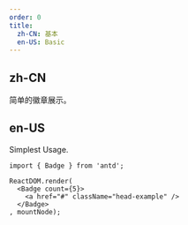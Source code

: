 ```yaml
---
order: 0
title:
  zh-CN: 基本
  en-US: Basic
---
```


## zh-CN

简单的徽章展示。

## en-US

Simplest Usage.

````__react
import { Badge } from 'antd';

ReactDOM.render(
  <Badge count={5}>
    <a href="#" className="head-example" />
  </Badge>
, mountNode);
````

<style>
.ant-badge:not(.ant-badge-status) {
  margin-right: 16px;
}
.head-example {
  width: 42px;
  height: 42px;
  border-radius: 6px;
  background: #eee;
  display: inline-block;
}
</style>
